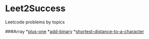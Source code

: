 # Leet2Success
Leetcode problems by topics


###Array
*[plus-one](https://leetcode.com/problems/plus-one/)
*[add-binary](https://leetcode.com/problems/add-binary/)
*[shortest-distance-to-a-character](https://leetcode.com/problems/shortest-distance-to-a-character/)
